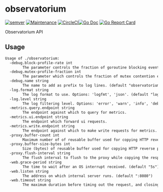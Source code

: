 # observatorium

[![semver](https://img.shields.io/badge/semver--0.0.0-blue.svg?cacheSeconds=2592000)](https://github.com/observatorium/observatorium/releases) [![Maintenance](https://img.shields.io/maintenance/yes/2019.svg)](https://github.com/observatorium/observatorium/commits/master) [![CircleCI](https://circleci.com/gh/observatorium/observatorium.svg?style=svg)](https://circleci.com/gh/observatorium/observatorium)[![Go Doc](https://godoc.org/github.com/observatorium/observatorium?status.svg)](http://godoc.org/github.com/observatorium/observatorium) [![Go Report Card](https://goreportcard.com/badge/github.com/observatorium/observatorium)](https://goreportcard.com/report/github.com/observatorium/observatorium)

Observatorium API

## Usage

[embedmd]:# (tmp/help.txt)
```txt
Usage of ./observatorium:
  -debug.block-profile-rate int
    	The parameter controls the fraction of goroutine blocking events that are reported in the blocking profile. (default 10)
  -debug.mutex-profile-fraction int
    	The parameter which controls the fraction of mutex contention events that are reported in the mutex profile. (default 10)
  -debug.name string
    	The name to add as prefix to log lines. (default "observatorium")
  -log.format string
    	The log format to use. Options: 'logfmt', 'json'. (default "logfmt")
  -log.level string
    	The log filtering level. Options: 'error', 'warn', 'info', 'debug'. (default "info")
  -metrics.query.endpoint string
    	The endpoint against which to query for metrics.
  -metrics.ui.endpoint string
    	The endpoint which forward ui requests.
  -metrics.write.endpoint string
    	The endpoint against which to make write requests for metrics.
  -proxy.buffer-count int
    	Maximum number of of reusable buffer used for copying HTTP reverse proxy responses. (default 2048)
  -proxy.buffer-size-bytes int
    	Size (bytes) of reusable buffer used for copying HTTP reverse proxy responses. (default 32768)
  -proxy.flush-interval string
    	The flush interval to flush to the proxy while copying the response body. If zero, no periodic flushing is done. A negative value means to flush immediately after each write to the client. (default "-1ns")
  -web.grace-period string
    	The time to wait after an OS interrupt received. (default "5s")
  -web.listen string
    	The address on which internal server runs. (default ":8080")
  -web.timeout string
    	The maximum duration before timing out the request, and closing idle connections. (default "5m")
```
